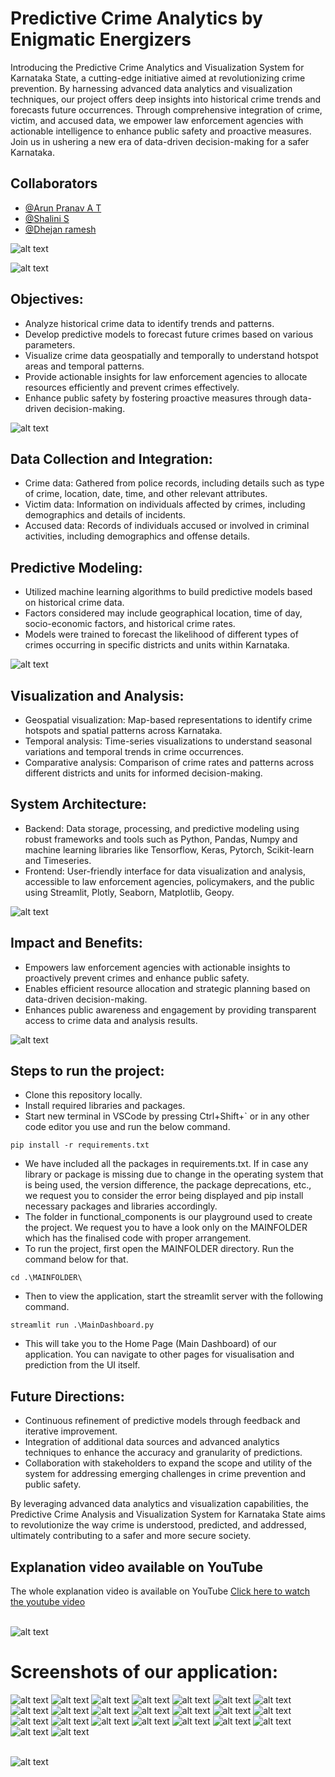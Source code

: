 
# Predictive Crime Analytics by Enigmatic Energizers

Introducing the Predictive Crime Analytics and Visualization System for Karnataka State, a cutting-edge initiative aimed at revolutionizing crime prevention. By harnessing advanced data analytics and visualization techniques, our project offers deep insights into historical crime trends and forecasts future occurrences. Through comprehensive integration of crime, victim, and accused data, we empower law enforcement agencies with actionable intelligence to enhance public safety and proactive measures. Join us in ushering a new era of data-driven decision-making for a safer Karnataka.

## Collaborators

- [@Arun Pranav A T](https://github.com/arunpranav-at)
- [@Shalini S](https://github.com/ShaliniSJ)
- [@Dhejan ramesh](https://github.com/Dhejan33) 

![alt text](<MAINFOLDER/ppt in images/Team Enigmatic Energizers_page-0001.jpg>)

![alt text](<MAINFOLDER/ppt in images/Team Enigmatic Energizers_page-0007.jpg>)

## Objectives:
- Analyze historical crime data to identify trends and patterns.
- Develop predictive models to forecast future crimes based on various parameters.
- Visualize crime data geospatially and temporally to understand hotspot areas and temporal patterns.
- Provide actionable insights for law enforcement agencies to allocate resources efficiently and prevent crimes effectively.
- Enhance public safety by fostering proactive measures through data-driven decision-making.

![alt text](<MAINFOLDER/ppt in images/Team Enigmatic Energizers_page-0002.jpg>)

## Data Collection and Integration:
- Crime data: Gathered from police records, including details such as type of crime, location, date, time, and other relevant attributes.
- Victim data: Information on individuals affected by crimes, including demographics and details of incidents.
- Accused data: Records of individuals accused or involved in criminal activities, including demographics and offense details.

## Predictive Modeling:
- Utilized machine learning algorithms to build predictive models based on historical crime data.
- Factors considered may include geographical location, time of day, socio-economic factors, and historical crime rates.
- Models were trained to forecast the likelihood of different types of crimes occurring in specific districts and units within Karnataka.

![alt text](<MAINFOLDER/ppt in images/Team Enigmatic Energizers_page-0005.jpg>)

## Visualization and Analysis:
- Geospatial visualization: Map-based representations to identify crime hotspots and spatial patterns across Karnataka.
- Temporal analysis: Time-series visualizations to understand seasonal variations and temporal trends in crime occurrences.
- Comparative analysis: Comparison of crime rates and patterns across different districts and units for informed decision-making.

## System Architecture:
- Backend: Data storage, processing, and predictive modeling using robust frameworks and tools such as Python, Pandas, Numpy and machine learning libraries like Tensorflow, Keras, Pytorch, Scikit-learn and Timeseries.
- Frontend: User-friendly interface for data visualization and analysis, accessible to law enforcement agencies, policymakers, and the public using Streamlit, Plotly, Seaborn, Matplotlib, Geopy.

![alt text](<MAINFOLDER/ppt in images/Team Enigmatic Energizers_page-0003.jpg>)

## Impact and Benefits:
- Empowers law enforcement agencies with actionable insights to proactively prevent crimes and enhance public safety.
- Enables efficient resource allocation and strategic planning based on data-driven decision-making.
- Enhances public awareness and engagement by providing transparent access to crime data and analysis results.

![alt text](<MAINFOLDER/ppt in images/Team Enigmatic Energizers_page-0004.jpg>)

## Steps to run the project:
- Clone this repository locally.
- Install required libraries and packages.
- Start new terminal in VSCode by pressing Ctrl+Shift+` or in any other code editor you use and run the below command.
```
pip install -r requirements.txt
```
- We have included all the packages in requirements.txt. If in case any library or package is missing due to change in the operating system that is being used, the version difference, the package deprecations, etc., we request you to consider the error being displayed and pip install necessary packages and libraries accordingly.
- The folder in functional_components is our playground used to create the project. We request you to have a look only on the MAINFOLDER which has the finalised code with proper arrangement.
- To run the project, first open the MAINFOLDER directory. Run the command below for that.
```
cd .\MAINFOLDER\
```
- Then to view the application, start the streamlit server with the following command.
```
streamlit run .\MainDashboard.py
```
- This will take you to the Home Page (Main Dashboard) of our application. You can navigate to other pages for visualisation and prediction from the UI itself.


## Future Directions:
- Continuous refinement of predictive models through feedback and iterative improvement.
- Integration of additional data sources and advanced analytics techniques to enhance the accuracy and granularity of predictions.
- Collaboration with stakeholders to expand the scope and utility of the system for addressing emerging challenges in crime prevention and public safety.

By leveraging advanced data analytics and visualization capabilities, the Predictive Crime Analysis and Visualization System for Karnataka State aims to revolutionize the way crime is understood, predicted, and addressed, ultimately contributing to a safer and more secure society.

## Explanation video available on YouTube
The whole explanation video is available on YouTube [Click here to watch the youtube video](https://youtu.be/aKzof3DJHA0)<br><br>

![alt text](<MAINFOLDER/ppt in images/Team Enigmatic Energizers_page-0010.jpg>)

# Screenshots of our application:
![alt text](MAINFOLDER/images/ss_from_project/file_2024-04-14_17.37.56.png) 
![alt text](MAINFOLDER/images/ss_from_project/file_2024-04-14_17.38.51.png) 
![alt text](MAINFOLDER/images/ss_from_project/file_2024-04-14_17.42.11.png) 
![alt text](MAINFOLDER/images/ss_from_project/file_2024-04-14_17.42.32.png) 
![alt text](MAINFOLDER/images/ss_from_project/file_2024-04-14_17.42.55.png) 
![alt text](MAINFOLDER/images/ss_from_project/file_2024-04-14_18.03.03.png) 
![alt text](<MAINFOLDER/images/ss_from_project/Screenshot 2024-04-14 230846.png>) 
![alt text](<MAINFOLDER/images/ss_from_project/Screenshot 2024-04-14 232855.png>) 
![alt text](<MAINFOLDER/images/ss_from_project/Screenshot 2024-04-14 234126.png>) 
![alt text](<MAINFOLDER/images/ss_from_project/Screenshot 2024-04-14 234135.png>) 
![alt text](<MAINFOLDER/images/ss_from_project/Screenshot 2024-04-14 234201.png>) 
![alt text](<MAINFOLDER/images/ss_from_project/Screenshot 2024-04-17 142052.jpg>) 
![alt text](<MAINFOLDER/images/ss_from_project/Screenshot 2024-04-17 142142.jpg>) 
![alt text](<MAINFOLDER/images/ss_from_project/Screenshot 2024-04-17 142421.jpg>) 
![alt text](<MAINFOLDER/images/ss_from_project/Screenshot 2024-04-17 142434.jpg>) 
![alt text](<MAINFOLDER/images/ss_from_project/Screenshot 2024-04-17 142526.jpg>) 
![alt text](<MAINFOLDER/images/ss_from_project/Screenshot 2024-04-17 142613.jpg>) 
![alt text](<MAINFOLDER/images/ss_from_project/Screenshot 2024-04-17 142708.jpg>) 
![alt text](<MAINFOLDER/images/ss_from_project/Screenshot 2024-04-17 142717.jpg>) 
![alt text](<MAINFOLDER/images/ss_from_project/Screenshot 2024-04-17 144342.png>) 
![alt text](<MAINFOLDER/images/ss_from_project/Screenshot 2024-04-17 144401.png>) 
![alt text](<MAINFOLDER/images/ss_from_project/Screenshot 2024-04-17 145211.png>) 
![alt text](<MAINFOLDER/images/ss_from_project/Screenshot 2024-04-17 145230.png>)
<br><br>

![alt text](<MAINFOLDER/ppt in images/Team Enigmatic Energizers_page-0011.jpg>)
